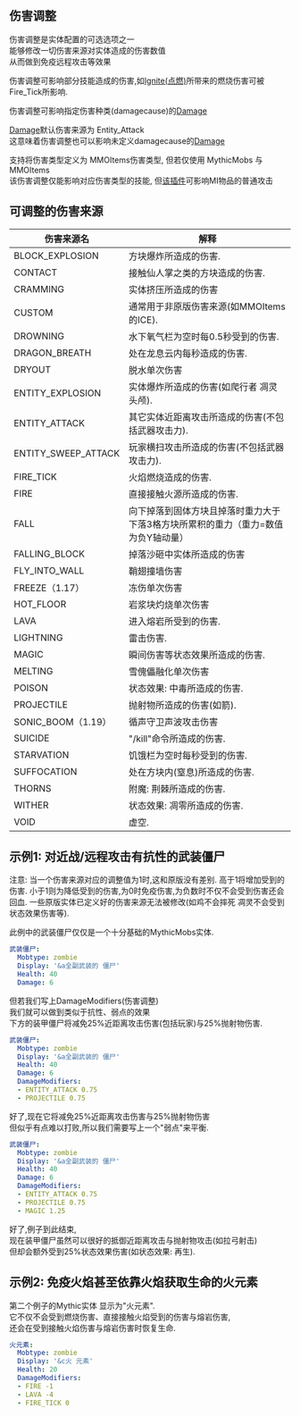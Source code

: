 **伤害调整**
-----------

伤害调整是实体配置的可选选项之一  
能够修改一切伤害来源对实体造成的伤害数值  
从而做到免疫远程攻击等效果

伤害调整可影响部分技能造成的伤害,如[Ignite(点燃)](/技能/列表)所带来的燃烧伤害可被Fire_Tick所影响.  

伤害调整可影响指定伤害种类(damagecause)的[Damage](/技能/列表/damage)

[Damage](/技能/列表/damage)默认伤害来源为 Entity_Attack  
这意味着伤害调整也可以影响未定义damagecause的[Damage](/技能/列表/damage)  

支持将伤害类型定义为 MMOItems伤害类型, 但若仅使用 MythicMobs 与 MMOItems  
该伤害调整仅能影响对应伤害类型的技能, 但[该插件](/实体/MMOItems伤害调整)可影响MI物品的普通攻击

**可调整的伤害来源**
-----------------------

| 伤害来源名       | 解释 |
| ---------------- | ------- |
| BLOCK_EXPLOSION  | 方块爆炸所造成的伤害. |
| CONTACT          | 接触仙人掌之类的方块造成的伤害. |
| CRAMMING | 实体挤压所造成的伤害 |
| CUSTOM        | 通常用于非原版伤害来源(如MMOItems的ICE). |
| DROWNING         | 水下氧气栏为空时每0.5秒受到的伤害. |
| DRAGON_BREATH	| 处在龙息云内每秒造成的伤害. |
| DRYOUT | 脱水单次伤害 |
| ENTITY_EXPLOSION | 实体爆炸所造成的伤害(如爬行者 凋灵头颅). |
| ENTITY_ATTACK | 其它实体近距离攻击所造成的伤害(不包括武器攻击力). |
| ENTITY_SWEEP_ATTACK | 玩家横扫攻击所造成的伤害(不包括武器攻击力). |
| FIRE_TICK     | 火焰燃烧造成的伤害. |
| FIRE          | 直接接触火源所造成的伤害. |
| FALL          | 向下掉落到固体方块且掉落时重力大于下落3格方块所累积的重力（重力=数值为负Y轴动量） |
| FALLING_BLOCK | 掉落沙砸中实体所造成的伤害 |
| FLY_INTO_WALL | 鞘翅撞墙伤害 |
| FREEZE（1.17） | 冻伤单次伤害 | 
| HOT_FLOOR | 岩浆块灼烧单次伤害 |
| LAVA          | 进入熔岩所受到的伤害. |
| LIGHTNING	   | 雷击伤害. |
| MAGIC         | 瞬间伤害等状态效果所造成的伤害. |
| MELTING | 雪傀儡融化单次伤害 |
| POISON        | 状态效果: 中毒所造成的伤害. |
| PROJECTILE    | 抛射物所造成的伤害(如箭). |
| SONIC_BOOM（1.19） | 循声守卫声波攻击伤害 |
| SUICIDE       | "/kill"命令所造成的伤害. |
| STARVATION    | 饥饿栏为空时每秒受到的伤害. |
| SUFFOCATION   | 处在方块内(窒息)所造成的伤害. |
| THORNS        | 附魔: 荆棘所造成的伤害. |
| WITHER        | 状态效果: 凋零所造成的伤害. |
| VOID          | 虚空.               |

**示例1: 对近战/远程攻击有抗性的武装僵尸**
--------

注意: 当一个伤害来源对应的调整值为1时,这和原版没有差别. 高于1将增加受到的伤害. 小于1则为降低受到的伤害,为0时免疫伤害,为负数时不仅不会受到伤害还会回血. 一些原版实体已定义好的伤害来源无法被修改(如鸡不会摔死 凋灵不会受到状态效果伤害等).

此例中的武装僵尸仅仅是一个十分基础的MythicMobs实体.

```yml
武装僵尸:
  Mobtype: zombie
  Display: '&a全副武装的 僵尸'
  Health: 40
  Damage: 6
```

但若我们写上DamageModifiers(伤害调整)  
我们就可以做到类似于抗性、弱点的效果  
下方的装甲僵尸将减免25%近距离攻击伤害(包括玩家)与25%抛射物伤害.

```yml
武装僵尸:
  Mobtype: zombie
  Display: '&a全副武装的 僵尸'
  Health: 40
  Damage: 6
  DamageModifiers:
  - ENTITY_ATTACK 0.75
  - PROJECTILE 0.75
```

好了,现在它将减免25%近距离攻击伤害与25%抛射物伤害  
但似乎有点难以打败,所以我们需要写上一个"弱点"来平衡.

```yml
武装僵尸:
  Mobtype: zombie
  Display: '&a全副武装的 僵尸'
  Health: 40
  Damage: 6
  DamageModifiers:
  - ENTITY_ATTACK 0.75
  - PROJECTILE 0.75
  - MAGIC 1.25
```

好了,例子到此结束,  
现在装甲僵尸虽然可以很好的抵御近距离攻击与抛射物攻击(如拉弓射击)  
但却会额外受到25%状态效果伤害(如状态效果: 再生).

**示例2: 免疫火焰甚至依靠火焰获取生命的火元素**
--------

第二个例子的Mythic实体 显示为"火元素".  
它不仅不会受到燃烧伤害、直接接触火焰受到的伤害与熔岩伤害,  
还会在受到接触火焰伤害与熔岩伤害时恢复生命.

```yml
火元素:
  Mobtype: zombie
  Display: '&c火 元素'
  Health: 20
  DamageModifiers:
  - FIRE -1
  - LAVA -4
  - FIRE_TICK 0
```